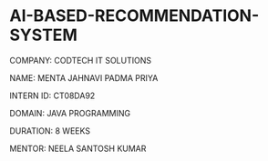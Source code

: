 # AI-BASED-RECOMMENDATION-SYSTEM
COMPANY: CODTECH IT SOLUTIONS

NAME: MENTA JAHNAVI PADMA PRIYA

INTERN ID: CT08DA92

DOMAIN: JAVA PROGRAMMING

DURATION: 8 WEEKS

MENTOR: NEELA SANTOSH KUMAR
